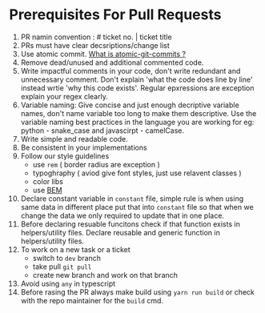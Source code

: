 # Prerequisites For Pull Requests

1. PR namin convention : # ticket no. | ticket title
2. PRs must have clear decsriptions/change list
3. Use atomic commit. [What is atomic-git-commits ?](https://www.aleksandrhovhannisyan.com/blog/atomic-git-commits/)
4. Remove dead/unused and additional commented code.
5. Write impactful comments in your code, don't write redundant and unnecessary comment. Don't explain 'what the code does line by line' instead wrtie 'why this code exists'. Regular epxressions are exception explain your regex clearly.
6. Variable naming: Give concise and just enough decriptive variable names, don't name variable too long to make them descriptive. Use the variable naming best practices in the language you are working for eg: python - snake_case and javascirpt - camelCase.
7. Write simple and readable code.
8. Be consistent in your implementations
9. Follow our style guidelines
    * use `rem` ( border radius are exception )
    * typoghraphy ( aviod give font styles, just use relavent classes )
    * color libs
    * use [BEM](https://getbem.com/naming/)
10. Declare constant variable in `constant` file, simple rule is when using same data in different place put that into `constant` file so that when we change the data we only required to update that in one place.
11. Before declaring resuable funcitons check if that function exists in helpers/utility files. Declare reusable and generic function in helpers/utility files.
12. To work on a new task or a ticket
    * switch to `dev` branch
    * take pull `git pull`
    * create new branch and work on that branch
13. Avoid using `any` in typescript
14. Before rasing the PR always make build using `yarn run build` or check with the repo maintainer for the `build` cmd.
